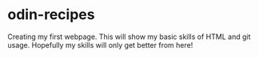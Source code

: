# odin-recipes
Creating my first webpage. This will show my basic skills of HTML and git usage. Hopefully my skills will only get better from here!